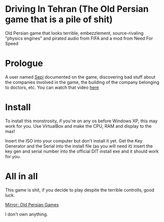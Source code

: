 # Driving In Tehran (The Old Persian game that is a pile of shit)
Old Persian game that looks terrible, embezzlement, source-rivaling "physics engines" and pirated audio from FIFA and a mod from Need For Speed


# Prologue

A user named [Sepi](https://www.youtube.com/@seP4) documented on the game, discovering bad stuff about the companies involved in the game, the building of the company belonging to doctors, etc. You can watch that video [here](https://www.youtube.com/watch?v=hFDYvlm7geU&t=115s)

# Install 

To install this monstrosity, if you're on any os before Windows XP, this may work for you. Use VirtualBox and make the CPU, RAM and display to the max!

Insert the ISO into your computer but don't install it yet. Get the Key Generator and the Serial into the install file (as you will need it) insert the key gen and serial number into the official DIT install exe and it should work for you.


# All in all

This game is shit, if you decide to play despite the terrible controlls, good luck.

[Mirror: Old Persian Games](https://oldpersiangames.org/en/games/driving-in-tehran-samierayanpardaz)

I don't own anything.
